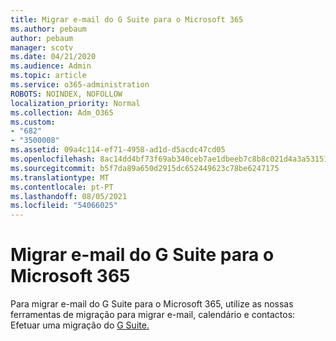 ```yaml
---
title: Migrar e-mail do G Suite para o Microsoft 365
ms.author: pebaum
author: pebaum
manager: scotv
ms.date: 04/21/2020
ms.audience: Admin
ms.topic: article
ms.service: o365-administration
ROBOTS: NOINDEX, NOFOLLOW
localization_priority: Normal
ms.collection: Adm_O365
ms.custom:
- "682"
- "3500008"
ms.assetid: 09a4c114-ef71-4958-ad1d-d5acdc47cd05
ms.openlocfilehash: 8ac14dd4bf73f69ab340ceb7ae1dbeeb7c8b8c021d4a3a53151ab8c62eb268f8
ms.sourcegitcommit: b5f7da89a650d2915dc652449623c78be6247175
ms.translationtype: MT
ms.contentlocale: pt-PT
ms.lasthandoff: 08/05/2021
ms.locfileid: "54066025"
---
```

# <a name="migrate-email-from-g-suite-to-microsoft-365"></a>Migrar e-mail do G Suite para o Microsoft 365

Para migrar e-mail do G Suite para o Microsoft 365, utilize as nossas ferramentas de migração para migrar e-mail, calendário e contactos: Efetuar uma migração do [G Suite.](https://docs.microsoft.com/Exchange/mailbox-migration/perform-g-suite-migration)
  